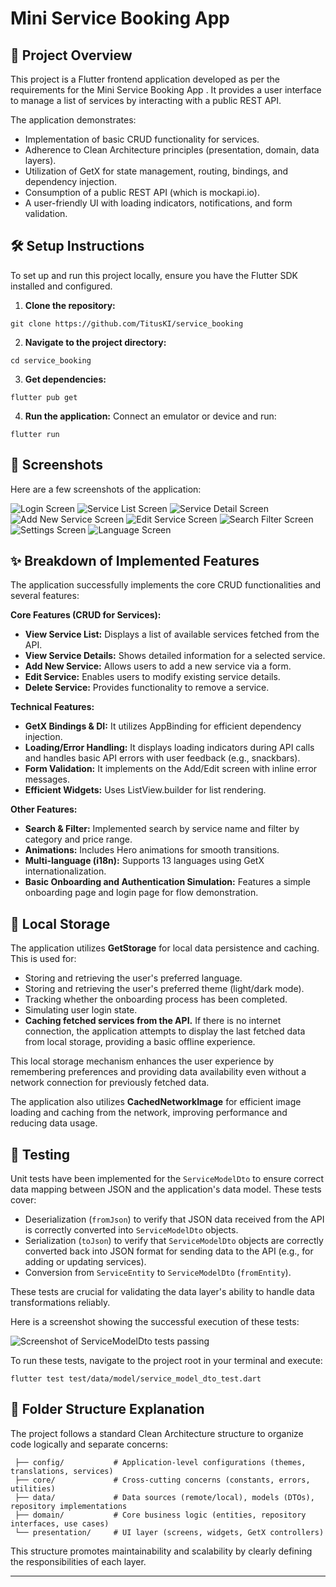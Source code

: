 # Mini Service Booking App 

## 📄 Project Overview

This project is a Flutter frontend application developed as per the requirements for the Mini Service Booking App . It provides a user interface to manage a list of services by interacting with a public REST API.

The application demonstrates:

- Implementation of basic CRUD functionality for services.
- Adherence to Clean Architecture principles (presentation, domain, data layers).
- Utilization of GetX for state management, routing, bindings, and dependency injection.
- Consumption of a public REST API (which is mockapi.io).
- A user-friendly UI with loading indicators, notifications, and form validation.

## 🛠️ Setup Instructions

To set up and run this project locally, ensure you have the Flutter SDK installed and configured.

1.  **Clone the repository:**
```
git clone https://github.com/TitusKI/service_booking
```
2.  **Navigate to the project directory:**
```
cd service_booking
```
3.  **Get dependencies:**
```
flutter pub get
```
4.  **Run the application:**
    Connect an emulator or device and run:
```
flutter run
```
## 📸 Screenshots

Here are a few screenshots of the application:

![Login Screen](screenshots/screenshot_1.jpg)
![Service List Screen](screenshots/screenshot_2.jpg)
![Service Detail Screen](screenshots/screenshot_3.jpg)
![Add New Service Screen](screenshots/screenshot_4.jgp)
![Edit Service Screen](screenshots/screenshot_5.jpg)
![Search Filter Screen](screenshots/screenshot_6.jpg)
![Settings Screen](screenshots/screenshot_7.jpg)
![Language Screen](screenshots/screenshot_8.jpg)



## ✨ Breakdown of Implemented Features

The application successfully implements the core CRUD functionalities and several features:

**Core Features (CRUD for Services):**

-   **View Service List:** Displays a list of available services fetched from the API.
-   **View Service Details:** Shows detailed information for a selected service.
-   **Add New Service:** Allows users to add a new service via a form.
-   **Edit Service:** Enables users to modify existing service details.
-   **Delete Service:** Provides functionality to remove a service.

**Technical Features:**

-   **GetX Bindings & DI:** It utilizes AppBinding for efficient dependency injection.
-   **Loading/Error Handling:** It displays loading indicators during API calls and handles basic API errors with user feedback (e.g., snackbars).
-   **Form Validation:** It implements on the Add/Edit screen with inline error messages.
-   **Efficient Widgets:** Uses ListView.builder for list rendering.

**Other Features:**

-   **Search & Filter:** Implemented search by service name and filter by category and price range.
-   **Animations:** Includes Hero animations for smooth transitions.
-   **Multi-language (i18n):** Supports 13 languages using GetX internationalization.
-   **Basic Onboarding and Authentication Simulation:** Features a simple onboarding page and login page for flow demonstration.

## 💾 Local Storage

The application utilizes **GetStorage** for local data persistence and caching. This is used for:

-   Storing and retrieving the user's preferred language.
-   Storing and retrieving the user's preferred theme (light/dark mode).
-   Tracking whether the onboarding process has been completed.
-   Simulating user login state.
-   **Caching fetched services from the API.** If there is no internet connection, the application attempts to display the last fetched data from local storage, providing a basic offline experience.

This local storage mechanism enhances the user experience by remembering preferences and providing data availability even without a network connection for previously fetched data.

The application also utilizes **CachedNetworkImage** for efficient image loading and caching from the network, improving performance and reducing data usage.

## 🧪 Testing

Unit tests have been implemented for the `ServiceModelDto` to ensure correct data mapping between JSON and the application's data model. These tests cover:

-   Deserialization (`fromJson`) to verify that JSON data received from the API is correctly converted into `ServiceModelDto` objects.
-   Serialization (`toJson`) to verify that `ServiceModelDto` objects are correctly converted back into JSON format for sending data to the API (e.g., for adding or updating services).
-   Conversion from `ServiceEntity` to `ServiceModelDto` (`fromEntity`).

These tests are crucial for validating the data layer's ability to handle data transformations reliably.

Here is a screenshot showing the successful execution of these tests:

![Screenshot of ServiceModelDto tests passing](screenshots/test_output.png)

To run these tests, navigate to the project root in your terminal and execute:

```
flutter test test/data/model/service_model_dto_test.dart
```
## 📂 Folder Structure Explanation

The project follows a standard Clean Architecture structure to organize code logically and separate concerns:

``` lib/
 ├── config/           # Application-level configurations (themes, translations, services)
 ├── core/             # Cross-cutting concerns (constants, errors, utilities)
 ├── data/             # Data sources (remote/local), models (DTOs), repository implementations
 ├── domain/           # Core business logic (entities, repository interfaces, use cases)
 └── presentation/     # UI layer (screens, widgets, GetX controllers)
```
This structure promotes maintainability and scalability by clearly defining the responsibilities of each layer.


---
